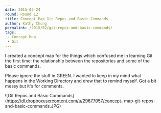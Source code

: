 ```yaml
---
date: 2015-02-24
round: Round 12
title: Concept Map Git Repos and Basic Commands
author: Kathy Chung
permalink: /2015/02/git-repos-and-basic-commands/
tags:
 - Concept Map
 - Git
---
```


I created a concept map for the things which confused me in learning Git the first
time: the relationship between the repositories and some of the basic commands.

Please ignore the stuff in GREEN.  I wanted to keep in my mind what happens in the Working
Directory and drew that to remind myself.  Got a bit messy but it's for comments.

![Git Repos and Basic Commands](https://dl.dropboxusercontent.com/u/29677057/concept-
map-git-repos-and-basic-commands.JPG)
